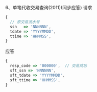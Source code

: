 6、单笔代收交易查询(2011)(同步应答)
请求
```javascript
{
  // 原交易流水号
  ssn   => 'NNNNNN',
  tdate => 'YYYYMMDD',
  ttime => 'HHMMSS',
}
```
应答
```javascript
{
  resp_code => '000000',  // 交易成功
  sft_ssn => 'NNNNNN',
  sft_tdate => 'YYYYMMDD',
  sft_ttime => 'HHMMSS',
}
```
